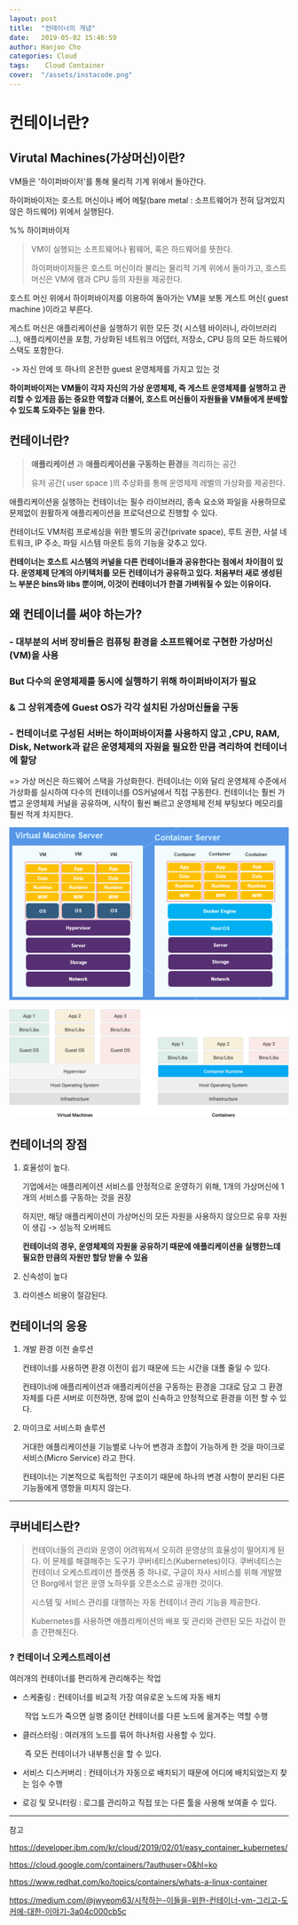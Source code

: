 ```yaml
---
layout: post
title:  "컨테이너의 개념"
date:   2019-05-02 15:46:59
author: Hanjoo Cho
categories: Cloud
tags:    Cloud Container
cover:  "/assets/instacode.png"
---
```

# 컨테이너란?

## Virutal Machines(가상머신)이란?

VM들은 '하이퍼바이저'를 통해 물리적 기계 위에서 돌아간다.

하이퍼바이저는 호스트 머신이나 베어 메탈(bare metal : 소프트웨어가 전혀 담겨있지 않은 하드웨어) 위에서 실행된다.

%% 하이퍼바이저

> VM이 실행되는 소프트웨어나 펌웨어, 혹은 하드웨어를 뜻한다. 
>
> 하이퍼바이저들은 호스트 머신이라 불리는 물리적 기계 위에서 돌아가고, 호스트 머신은 VM에 램과 CPU 등의 자원을 제공한다.

호스트 머신 위에서 하이퍼바이저를 이용하여 돌아가는 VM을 보통 게스트 머신( guest machine )이라고 부른다. 

게스트 머신은 애플리케이션을 실행하기 위한 모든 것( 시스템 바이러니, 라이브러리 …), 애플리케이션을 포함, 가상화된 네트워크 어댑터, 저장소, CPU 등의 모든 하드웨어 스택도 포함한다.

​	-> 자신 안에 또 하나의 온전한 guest 운영체제를 가지고 있는 것

**하이퍼바이저는 VM들이 각자 자신의 가상 운영체제, 즉 게스트 운영체제를 실행하고 관리할 수 있게끔 돕는 중요한 역할과 더불어, 호스트 머신들이 자원들을 VM들에게 분배할 수 있도록 도와주는 일을 한다.** 

## 컨테이너란?

> **애플리케이션** 과 **애플리케이션을 구동하는 환경**을 격리하는 공간
>
> 유저 공간( user space )의 추상화를 통해 운영체제 레벨의 가상화를 제공한다.

애플리케이션을 실행하는 컨테이너는 필수 라이브러리, 종속 요소와 파일을 사용하므로 문제없이 원활하게 애플리케이션을 프로덕션으로 진행할 수 있다. 

컨테이너도 VM처럼 프로세싱을 위한 별도의 공간(private space), 루트 권한, 사설 네트워크, IP 주소, 파일 시스템 마운트 등의 기능을 갖추고 있다.

**컨테이너는 호스트 시스템의 커널을 다른 컨테이너들과 공유한다는 점에서 차이점이 있다. 운영체제 단계의 아키텍처를 모든 컨테이너가 공유하고 있다. 처음부터 새로 생성된느 부분은 bins와 libs 뿐이며, 이것이 컨테이너가 한결 가벼워질 수 있는 이유이다.**



## 왜 컨테이너를 써야 하는가?

### - 대부분의 서버 장비들은 컴퓨팅 환경을 소프트웨어로 구현한 가상머신(VM)을 사용 

### But 다수의 운영체제를 동시에 실행하기 위해 하이퍼바이저가 필요

### & 그 상위계층에 Guest OS가 각각 설치된 가상머신들을 구동 



### - 컨테이너로 구성된 서버는 하이퍼바이저를 사용하지 않고 ,CPU, RAM, Disk, Network과 같은 운영체제의 자원을 필요한 만큼 격리하여 컨테이너에 할당



=> 가상 머신은 하드웨어 스택을 가상화한다. 컨테이너는 이와 달리 운영체제 수준에서 가상화를 실시하여 다수의 컨테이너를 OS커널에서 직접 구동한다. 컨테이너는 훨씬 가볍고 운영체제 커널을 공유하며, 시작이 훨씬 빠르고 운영체제 전체 부팅보다 메모리를 훨씬 적게 차지한다.

![vm_and_container](/assets/image/vm_and_container.png)



![va_and_container2](/assets/image/va_and_container2.png)

## 컨테이너의 장점

1. 효율성이 높다.

   기업에서는 애플리케이션 서비스를 안정적으로 운영하기 위해, 1개의 가상머신에 1개의 서비스를 구동하는 것을 권장

   하지만, 해당 애플리케이션이 가상머신의 모든 자원을 사용하지 않으므로 유후 자원이 생김 -> 성능적 오버헤드

   **컨테이너의 경우, 운영체제의 자원을 공유하기 때문에 애플리케이션을 실행한느데 필요한 만큼의 자원만 할당 받을 수 있음**

2. 신속성이 높다

3. 라이센스 비용이 절감된다.



## 컨테이너의 응용

1. 개발 환경 이전 솔루션

   컨테이너를 사용하면 환경 이전이 쉽기 때문에 드는 시간을 대폴 줄일 수 있다.

   컨테이너에 애플리케이션과 애플리케이션을 구동하는 환경을 그대로 담고 그 환경 자체를 다른 서버로 이전하면, 장애 없이 신속하고 안정적으로 환경을 이전 할 수 있다.

2. 마이크로 서비스화 솔루션

   거대한 애플리케이션을 기능별로 나누어 변경과 조합이 가능하게 한 것을 마이크로 서비스(Micro Service) 라고 한다.

   컨테이너는 기본적으로 독립적인 구조이기 때문에 하나의 변경 사항이 분리된 다른 기능들에게 영향을 미치지 않는다.

   

---

## 쿠버네티스란?

> 컨테이너들의 관리와 운영이 어려워져서 오히려 운영상의 효율성이 떨어지게 된다. 이 문제를 해결해주는 도구가 쿠버네티스(Kubernetes)이다. 쿠버네티스는 컨테이너 오케스트레이션 플랫폼 중 하나로, 구글이 자사 서비스를 위해 개발했던 Borg에서 얻은 운영 노하우를 오픈소스로 공개한 것이다.
>
> 시스템 및 서비스 관리를 대행하는 자동 컨테이너 관리 기능을 제공한다.
>
> Kubernetes를 사용하면 애플리케이션의 배포 및 관리와 관련된 모든 자겁이 한층 간편해진다.



### ? 컨테이너 오케스트레이션

여러개의 컨테이너를 편리하게 관리해주는 작업

- 스케줄링 : 컨테이너를 비교적 가장 여유로운 노드에 자동 배치

  ​				작업 노드가 죽으면 실행 중이던 컨테이너를 다른 노드에 옮겨주는 역할 수행

- 클러스터링 : 여러개의 노드를 묶어 하나처럼 사용할 수 있다.

  ​					즉 모든 컨테이너가 내부통신을 할 수 있다.

- 서비스 디스커버리 : 컨테이너가 자동으로 배치되기 때문에 어디에 배치되었는지 찾는 임수 수행

- 로깅 및 모니터링 : 로그를 관리하고 직접 또는 다른 툴을 사용해 보여줄 수 있다.



---

참고

https://developer.ibm.com/kr/cloud/2019/02/01/easy_container_kubernetes/

https://cloud.google.com/containers/?authuser=0&hl=ko

https://www.redhat.com/ko/topics/containers/whats-a-linux-container

https://medium.com/@jwyeom63/시작하는-이들을-위한-컨테이너-vm-그리고-도커에-대한-이야기-3a04c000cb5c
